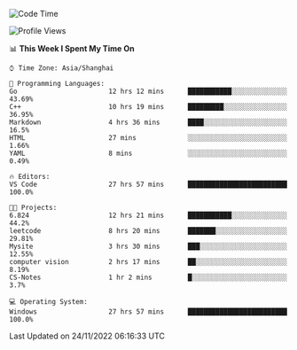<!--START_SECTION:waka-->
![Code Time](http://img.shields.io/badge/Code%20Time-378%20hrs%2058%20mins-blue)

![Profile Views](http://img.shields.io/badge/Profile%20Views-3-blue)

📊 **This Week I Spent My Time On** 

```text
⌚︎ Time Zone: Asia/Shanghai

💬 Programming Languages: 
Go                       12 hrs 12 mins      ███████████░░░░░░░░░░░░░░   43.69% 
C++                      10 hrs 19 mins      █████████░░░░░░░░░░░░░░░░   36.95% 
Markdown                 4 hrs 36 mins       ████░░░░░░░░░░░░░░░░░░░░░   16.5% 
HTML                     27 mins             ░░░░░░░░░░░░░░░░░░░░░░░░░   1.66% 
YAML                     8 mins              ░░░░░░░░░░░░░░░░░░░░░░░░░   0.49%

🔥 Editors: 
VS Code                  27 hrs 57 mins      █████████████████████████   100.0%

🐱‍💻 Projects: 
6.824                    12 hrs 21 mins      ███████████░░░░░░░░░░░░░░   44.2% 
leetcode                 8 hrs 20 mins       ███████░░░░░░░░░░░░░░░░░░   29.81% 
Mysite                   3 hrs 30 mins       ███░░░░░░░░░░░░░░░░░░░░░░   12.55% 
computer vision          2 hrs 17 mins       ██░░░░░░░░░░░░░░░░░░░░░░░   8.19% 
CS-Notes                 1 hr 2 mins         █░░░░░░░░░░░░░░░░░░░░░░░░   3.7%

💻 Operating System: 
Windows                  27 hrs 57 mins      █████████████████████████   100.0%

```


 Last Updated on 24/11/2022 06:16:33 UTC
<!--END_SECTION:waka-->